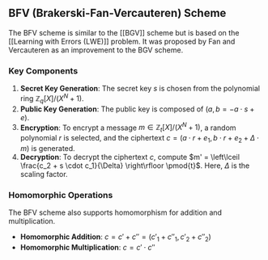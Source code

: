 ## BFV (Brakerski-Fan-Vercauteren) Scheme

The BFV scheme is similar to the [[BGV]] scheme but is based on the [[Learning with Errors (LWE)]] problem. It was proposed by Fan and Vercauteren as an improvement to the BGV scheme.

### Key Components

1. **Secret Key Generation**: The secret key $s$ is chosen from the polynomial ring $\mathbb{Z}_q[X]/(X^N + 1)$.
2. **Public Key Generation**: The public key is composed of $(a, b = -a \cdot s + e)$.
3. **Encryption**: To encrypt a message $m \in \mathbb{Z}_t[X]/(X^N + 1)$, a random polynomial $r$ is selected, and the ciphertext $c = (a \cdot r + e_1, b \cdot r + e_2 + \Delta \cdot m)$ is generated.
4. **Decryption**: To decrypt the ciphertext $c$, compute $m' = \left\lceil \frac{c_2 + s \cdot c_1}{\Delta} \right\rfloor \pmod{t}$. Here, $\Delta$ is the scaling factor.

### Homomorphic Operations

The BFV scheme also supports homomorphism for addition and multiplication.

- **Homomorphic Addition**: $c = c' + c'' = (c'_1 + c''_1, c'_2 + c''_2)$
- **Homomorphic Multiplication**: $c = c' \cdot c''$
